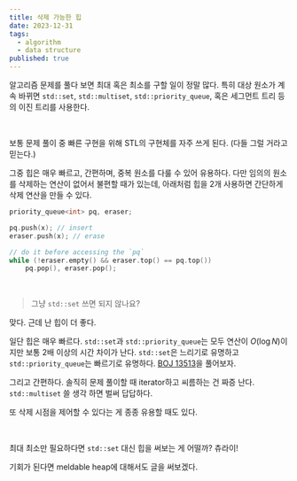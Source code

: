 ```yaml
---
title: 삭제 가능한 힙
date: 2023-12-31
tags:
  - algorithm
  - data structure
published: true
---
```


알고리즘 문제를 풀다 보면 최대 혹은 최소를 구할 일이 정말 많다. 특히 대상 원소가 계속 바뀌면 `std::set`, `std::multiset`, `std::priority_queue`, 혹은 세그먼트 트리 등의 이진 트리를 사용한다.

​	

보통 문제 풀이 중 빠른 구현을 위해 STL의 구현체를 자주 쓰게 된다. (다들 그럴 거라고 믿는다.)

그중 힙은 매우 빠르고, 간편하며, 중복 원소를 다룰 수 있어 유용하다. 다만 임의의 원소를 삭제하는 연산이 없어서 불편할 때가 있는데, 아래처럼 힙을 2개 사용하면 간단하게 삭제 연산을 만들 수 있다.

```cpp
priority_queue<int> pq, eraser;

pq.push(x); // insert
eraser.push(x); // erase

// do it before accessing the `pq`
while (!eraser.empty() && eraser.top() == pq.top())
    pq.pop(), eraser.pop();
```

​	

>  그냥 `std::set` 쓰면 되지 않나요?

맞다. 근데 난 힙이 더 좋다.

일단 힙은 매우 빠르다. `std::set`과 `std::priority_queue`는 모두 연산이 $O(\log{N})$이지만 보통 2배 이상의 시간 차이가 난다. `std::set`은 느리기로 유명하고 `std::priority_queue`는 빠르기로 유명하다. [BOJ 13513](https://www.acmicpc.net/problem/13513)을 풀어보자.

그리고 간편하다. 솔직히 문제 풀이할 때 iterator하고 씨름하는 건 짜증 난다. `std::multiset` 쓸 생각 하면 벌써 답답하다.

또 삭제 시점을 제어할 수 있다는 게 종종 유용할 때도 있다.

​	

최대 최소만 필요하다면 `std::set` 대신 힙을 써보는 게 어떨까? 츄라이!	

기회가 된다면 meldable heap에 대해서도 글을 써보겠다.

